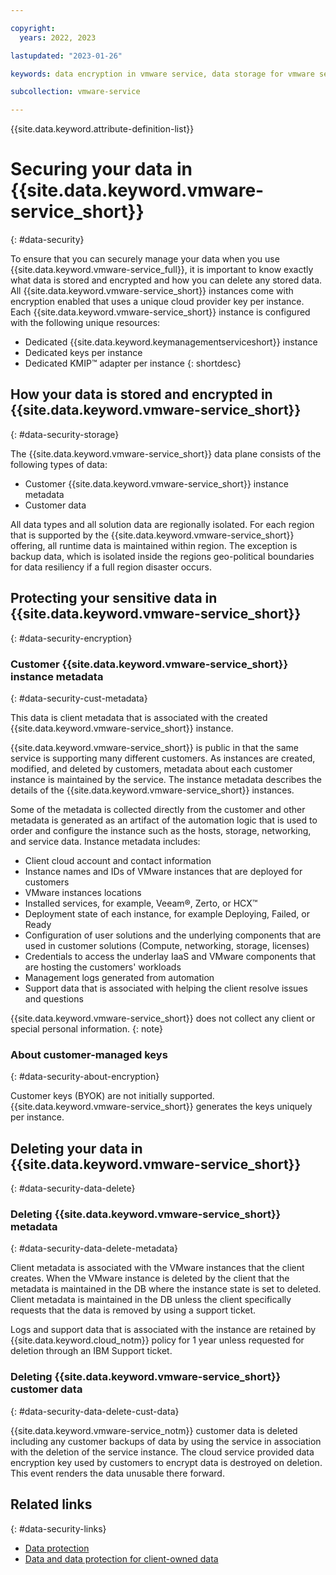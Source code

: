 ```yaml
---

copyright:
  years: 2022, 2023

lastupdated: "2023-01-26"

keywords: data encryption in vmware service, data storage for vmware service, bring your own keys for vmware service, BYOK for vmware service, key management for vmware service, key encryption for vmware service, personal data in vmware service, data deletion for vmware service, data in vmware service, data security in vmware service, KYOK for vmware service

subcollection: vmware-service

---
```


{{site.data.keyword.attribute-definition-list}}

# Securing your data in {{site.data.keyword.vmware-service_short}}
{: #data-security}

To ensure that you can securely manage your data when you use {{site.data.keyword.vmware-service_full}}, it is important to know exactly what data is stored and encrypted and how you can delete any stored data. All {{site.data.keyword.vmware-service_short}} instances come with encryption enabled that uses a unique cloud provider key per instance. Each {{site.data.keyword.vmware-service_short}} instance is configured with the following unique resources:

* Dedicated {{site.data.keyword.keymanagementserviceshort}} instance
* Dedicated keys per instance
* Dedicated KMIP™ adapter per instance
{: shortdesc}

## How your data is stored and encrypted in {{site.data.keyword.vmware-service_short}}
{: #data-security-storage}

The {{site.data.keyword.vmware-service_short}} data plane consists of the following types of data:
* Customer {{site.data.keyword.vmware-service_short}} instance metadata
* Customer data

All data types and all solution data are regionally isolated. For each region that is supported by the {{site.data.keyword.vmware-service_short}} offering, all runtime data is maintained within region. The exception is backup data, which is isolated inside the regions geo-political boundaries for data resiliency if a full region disaster occurs.

## Protecting your sensitive data in {{site.data.keyword.vmware-service_short}}
{: #data-security-encryption}

### Customer {{site.data.keyword.vmware-service_short}} instance metadata
{: #data-security-cust-metadata}

This data is client metadata that is associated with the created {{site.data.keyword.vmware-service_short}} instance.

{{site.data.keyword.vmware-service_short}} is public in that the same service is supporting many different customers. As instances are created, modified, and deleted by customers, metadata about each customer instance is maintained by the service. The instance metadata describes the details of the {{site.data.keyword.vmware-service_short}} instances.

Some of the metadata is collected directly from the customer and other metadata is generated as an artifact of the automation logic that is used to order and configure the instance such as the hosts, storage, networking, and service data. Instance metadata includes:

* Client cloud account and contact information
* Instance names and IDs of VMware instances that are deployed for customers
* VMware instances locations
* Installed services, for example, Veeam®, Zerto, or HCX™
* Deployment state of each instance, for example Deploying, Failed, or Ready
* Configuration of user solutions and the underlying components that are used in customer solutions (Compute, networking, storage, licenses)
* Credentials to access the underlay IaaS and VMware components that are hosting the customers' workloads
* Management logs generated from automation
* Support data that is associated with helping the client resolve issues and questions

{{site.data.keyword.vmware-service_short}} does not collect any client or special personal information.
{: note}

### About customer-managed keys
{: #data-security-about-encryption}

Customer keys (BYOK) are not initially supported. {{site.data.keyword.vmware-service_short}} generates the keys uniquely per instance.

## Deleting your data in {{site.data.keyword.vmware-service_short}}
{: #data-security-data-delete}

### Deleting {{site.data.keyword.vmware-service_short}} metadata
{: #data-security-data-delete-metadata}

Client metadata is associated with the VMware instances that the client creates. When the VMware instance is deleted by the client that the metadata is maintained in the DB where the instance state is set to deleted. Client metadata is maintained in the DB unless the client specifically requests that the data is removed by using a support ticket.

Logs and support data that is associated with the instance are retained by {{site.data.keyword.cloud_notm}} policy for 1 year unless requested for deletion through an IBM Support ticket.

### Deleting {{site.data.keyword.vmware-service_short}} customer data
{: #data-security-data-delete-cust-data}

{{site.data.keyword.vmware-service_notm}} customer data is deleted including any customer backups of data by using the service in association with the deletion of the service instance. The cloud service provided data encryption key used by customers to encrypt data is destroyed on deletion. This event renders the data unusable there forward.

## Related links
{: #data-security-links}

* [Data protection](/docs/vmware-service?topic=vmware-service-architecture-workload-isolation-learning#architecture-workload-isolation-data-protection)
* [Data and data protection for client-owned data](/docs/vmware-service?topic=vmware-service-architecture-workload-isolation-learning#architecture-workload-isolation-data-client)
